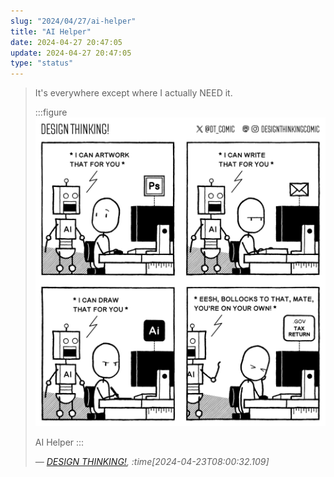 ```yaml
---
slug: "2024/04/27/ai-helper"
title: "AI Helper"
date: 2024-04-27 20:47:05
update: 2024-04-27 20:47:05
type: "status"
---
```


> It's everywhere except where I actually NEED it.
> 
> :::figure
> ![AI Helper](./images/2024-04-27-20-47-05-ai-helper.png)
>
> AI Helper
> :::
>
> <cite>&mdash; [DESIGN THINKING!](https://designthinkingcomic.substack.com/p/ai-helper), :time[2024-04-23T08:00:32.109]</cite>
